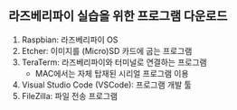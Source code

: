 ## 라즈베리파이 실습을 위한 프로그램 다운로드

1. Raspbian: 라즈베리파이 OS
2. Etcher: 이미지를 (Micro)SD 카드에 굽는 프로그램
3. TeraTerm: 라즈베리파이와 터미널로 연결하는 프로그램
   + MAC에서는 자체 탑재된 시리얼 프로그램 이용
4. Visual Studio Code (VSCode): 프로그램 개발 툴
5. FileZilla: 파일 전송 프로그램
